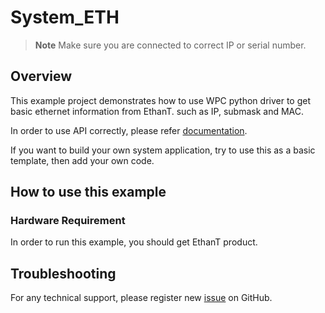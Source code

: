 # System_ETH
> **Note**
> Make sure you are connected to correct IP or serial number.

## Overview

This example project demonstrates how to use WPC python driver to get basic ethernet information from EthanT.
such as IP, submask and MAC.

In order to use API correctly, please refer [documentation](https://wpc-systems-ltd.github.io/WPC_Python_driver_release/).

If you want to build your own system application, try to use this as a basic template, then add your own code.

## How to use this example

### Hardware Requirement

In order to run this example, you should get EthanT product.

## Troubleshooting

For any technical support, please register new [issue](https://github.com/WPC-Systems-Ltd/WPC_Python_driver_release/issues) on GitHub.